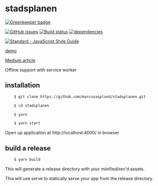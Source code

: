 # stadsplanen

[![Greenkeeper badge](https://badges.greenkeeper.io/marcusasplund/stadsplanen.svg)](https://greenkeeper.io/)

[![GitHub issues](https://img.shields.io/github/issues/marcusasplund/stadsplanen.svg)](https://github.com/marcusasplund/stadsplanen/issues)
[![Build status](https://travis-ci.org/marcusasplund/stadsplanen.svg?branch=master)](https://travis-ci.org/marcusasplund/stadsplanen)
[![dependencies](https://david-dm.org/marcusasplund/stadsplanen.svg)](https://david-dm.org/marcusasplund/stadsplanen)

[![Standard - JavaScript Style Guide](https://cdn.rawgit.com/feross/standard/master/badge.svg)](https://github.com/feross/standard)


[demo](https://pap.as/stadsplanen)

[Medium article](https://medium.com/@marcusasplund/huge-images-on-small-devices-189f13f59014)

Offline support with service worker

## installation

````bash
    $ git clone https://github.com/marcusasplund/stadsplanen.git

    $ cd stadsplanen

    $ yarn

    $ yarn start
````

Open up application at http://localhost:4000/ in browser

## build a release

````bash
    $ yarn build

````
This will generate a release directory with your minified/rev'd assets.


This will use serve to statically serve your app from the release directory.
